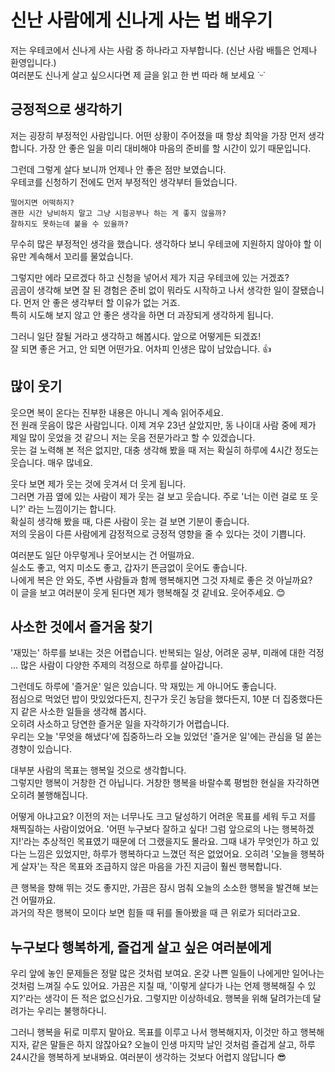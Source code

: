 # 신난 사람에게 신나게 사는 법 배우기

저는 우테코에서 신나게 사는 사람 중 하나라고 자부합니다. (신난 사람 배틀은 언제나 환영입니다.)   
여러분도 신나게 살고 싶으시다면 제 글을 읽고 한 번 따라 해 보세요 ˙ᵕ˙

## 긍정적으로 생각하기

저는 굉장히 부정적인 사람입니다. 어떤 상황이 주어졌을 때 항상 최악을 가장 먼저 생각합니다. 가장 안 좋은 일을 미리 대비해야 마음의 준비를 할 시간이 있기 때문입니다.

그런데 그렇게 살다 보니까 언제나 안 좋은 점만 보였습니다.   
우테코를 신청하기 전에도 먼저 부정적인 생각부터 들었습니다.

`떨어지면 어떡하지?`   
`괜한 시간 낭비하지 말고 그냥 시험공부나 하는 게 좋지 않을까?`   
`잘하지도 못하는데 붙을 수 있을까?`

무수히 많은 부정적인 생각을 했습니다. 생각하다 보니 우테코에 지원하지 않아야 할 이유만 계속해서 꼬리를 물었습니다.

그렇지만 에라 모르겠다 하고 신청을 넣어서 제가 지금 우테코에 있는 거겠죠?   
곰곰이 생각해 보면 잘 된 경험은 준비 없이 뭐라도 시작하고 나서 생각한 일이 잘됐습니다. 먼저 안 좋은 생각부터 할 이유가 없는 거죠.  
특히 시도해 보지 않고 안 좋은 생각을 하면 더 과장되게 생각하게 됩니다.

그러니 일단 잘될 거라고 생각하고 해봅시다. 앞으로 어떻게든 되겠죠!     
잘 되면 좋은 거고, 안 되면 어떤가요. 어차피 인생은 많이 남았습니다. 👍

## 많이 웃기

웃으면 복이 온다는 진부한 내용은 아니니 계속 읽어주세요.   
전 원래 웃음이 많은 사람입니다. 이제 겨우 23년 살았지만, 동 나이대 사람 중에 제가 제일 많이 웃었을 것 같으니 저는 웃음 전문가라고 할 수 있겠습니다.     
웃는 걸 노력해 본 적은 없지만, 대충 생각해 봤을 때 저는 확실히 하루에 4시간 정도는 웃습니다. 매우 많네요.

웃다 보면 제가 웃는 것에 웃겨서 더 웃게 됩니다.     
그러면 가끔 옆에 있는 사람이 제가 웃는 걸 보고 웃습니다. 주로 '너는 이런 걸로 또 웃니?' 라는 느낌이기는 합니다.   
확실히 생각해 봤을 때, 다른 사람이 웃는 걸 보면 기분이 좋습니다.    
저의 웃음이 다른 사람에게 감정적으로 긍정적 영향을 줄 수 있다는 것이 기쁩니다.

여러분도 일단 아무렇게나 웃어보시는 건 어떨까요.    
실소도 좋고, 억지 미소도 좋고, 갑자기 뜬금없이 웃어도 좋습니다.     
나에게 복은 안 와도, 주변 사람들과 함께 행복해지면 그것 자체로 좋은 것 아닐까요?     
이 글을 보고 여러분이 웃게 된다면 제가 행복해질 것 같네요. 웃어주세요. 😊

## 사소한 것에서 즐거움 찾기

'재밌는' 하루를 보내는 것은 어렵습니다. 반복되는 일상, 어려운 공부, 미래에 대한 걱정 ... 많은 사람이 다양한 주제의 걱정으로 하루를 살아갑니다.

그런데도 하루에 '즐거운' 일은 있습니다. 막 재밌는 게 아니어도 좋습니다.     
점심으로 먹었던 밥이 맛있었다든지, 친구가 웃긴 농담을 했다든지, 10분 더 집중했다든지 같은 사소한 일들을 생각해 봅시다.      
오히려 사소하고 당연한 즐거운 일을 자각하기가 어렵습니다.      
우리는 오늘 '무엇을 해냈다'에 집중하느라 오늘 있었던 '즐거운 일'에는 관심을 덜 쏟는 경향이 있습니다.

대부분 사람의 목표는 행복일 것으로 생각합니다.     
그렇지만 행복이 거창한 건 아닙니다. 거창한 행복을 바랄수록 평범한 현실을 자각하면 오히려 불행해집니다.

어떻게 아냐고요? 이전의 저는 너무나도 크고 달성하기 어려운 목표를 세워 두고 저를 채찍질하는 사람이었어요.
'어떤 누구보다 잘하고 싶다! 그럼 앞으로의 나는 행복하겠지!'라는 추상적인 목표였기 때문에 더 그랬을지도 몰라요.
그때 내가 무엇인가 하고 있다는 느낌은 있었지만, 하루가 행복하다고 느꼈던 적은 없었어요.
오히려 '오늘을 행복하게 살자'는 작은 목표와 조급하지 않은 마음을 가진 지금이 훨씬 행복합니다.

큰 행복을 향해 뛰는 것도 좋지만, 가끔은 잠시 멈춰 오늘의 소소한 행복을 발견해 보는 건 어떨까요.    
과거의 작은 행복이 모이다 보면 힘들 때 뒤를 돌아봤을 때 큰 위로가 되더라고요.

## 누구보다 행복하게, 즐겁게 살고 싶은 여러분에게

우리 앞에 놓인 문제들은 정말 많은 것처럼 보여요.
온갖 나쁜 일들이 나에게만 일어나는 것처럼 느껴질 수도 있어요.
가끔은 지칠 때, '이렇게 살다가 나는 언제 행복해질 수 있지?'라는 생각이 든 적은 없으신가요.
그렇지만 이상하네요. 행복을 위해 달려가는데 달려가는 우리는 불행하다니.

그러니 행복을 뒤로 미루지 말아요.
목표를 이루고 나서 행복해지자, 이것만 하고 행복해지자, 같은 말들은 하지 않잖아요?
오늘이 인생 마지막 날인 것처럼 즐겁게 살고, 하루 24시간을 행복하게 보내봐요.
여러분이 생각하는 것보다 어렵지 않답니다 😎
